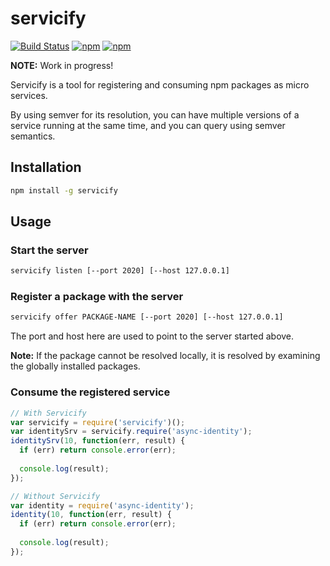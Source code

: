 # servicify

[![Build Status](https://travis-ci.org/allain/servicify.svg)](https://travis-ci.org/allain/servicify)
[![npm](https://img.shields.io/npm/v/servicify.svg)]()
[![npm](https://img.shields.io/npm/l/servicify.svg)]()


**NOTE:** Work in progress!

Servicify is a tool for registering and consuming npm packages as micro services.

By using semver for its resolution, you can have multiple versions of a service running at the same time, and you can
query using semver semantics.

## Installation

```bash
npm install -g servicify
```

## Usage

### Start the server
```bash
servicify listen [--port 2020] [--host 127.0.0.1]
```

### Register a package with the server

```bash
servicify offer PACKAGE-NAME [--port 2020] [--host 127.0.0.1]
```
The port and host here are used to point to the server started above.

**Note:** If the package cannot be resolved locally, it is resolved by examining the globally installed packages.

### Consume the registered service

```js
// With Servicify
var servicify = require('servicify')();
var identitySrv = servicify.require('async-identity');
identitySrv(10, function(err, result) {
  if (err) return console.error(err); 
  
  console.log(result);
});

// Without Servicify
var identity = require('async-identity');
identity(10, function(err, result) {
  if (err) return console.error(err); 
  
  console.log(result);
});
```



